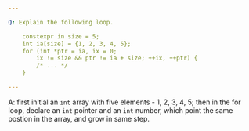 ```yaml
---

Q: Explain the following loop.

    constexpr in size = 5;
    int ia[size] = {1, 2, 3, 4, 5};
    for (int *ptr = ia, ix = 0; 
        ix != size && ptr != ia + size; ++ix, ++ptr) {
        /* ... */ 
    }

---
```


A: first initial an `int` array with five elements - 1, 2, 3, 4, 5;
then in the for loop, declare an `int` pointer and an `int` number, which point the same postion in the array, and grow in same step.